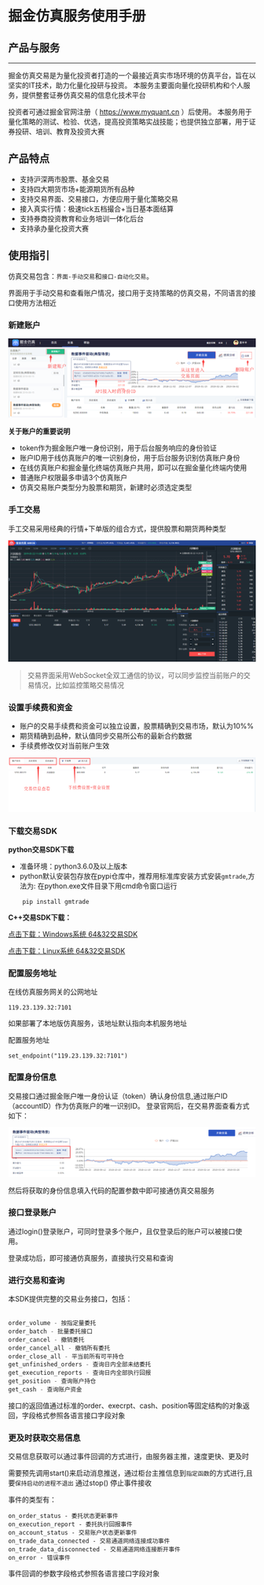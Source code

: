# 掘金仿真服务使用手册



## 产品与服务

-------
掘金仿真交易是为量化投资者打造的一个最接近真实市场环境的仿真平台，旨在以坚实的IT技术，助力化量化投研与投资。
本服务主要面向量化投研机构和个人服务，提供整套证券仿真交易的信息化技术平台

投资者可通过掘金官网注册（ https://www.myquant.cn ）后使用。
本服务用于量化策略的测试、检验、优选，提高投资策略实战技能；也提供独立部署，用于证券投研、培训、教育及投资大赛

## 产品特点

- 支持沪深两市股票、基金交易
- 支持四大期货市场+能源期货所有品种
- 支持交易界面、交易接口，方便应用于量化策略交易
- 接入真实行情：极速tick五档撮合+当日基本面结算
- 支持券商投资教育和业务培训一体化后台
- 支持承办量化投资大赛


## 使用指引

仿真交易包含：`界面-手动交易`和`接口-自动化交易`。

界面用于手动交易和查看账户情况，接口用于支持策略的仿真交易，不同语言的接口使用方法相近

### 新建账户

![仿真账户](uploads/201903/attach_158df9c655e4237a.png)

**关于账户的重要说明**

- token作为掘金账户唯一身份识别，用于后台服务响应的身份验证
- 账户ID用于线仿真账户的唯一识别身份，用于后台服务识别仿真账户身份
- 在线仿真账户和掘金量化终端仿真账户共用，即可以在掘金量化终端内使用
- 普通账户权限最多申请3个仿真账户
- 仿真交易账户类型分为股票和期货，新建时必须选定类型

### 手工交易

手工交易采用经典的行情+下单版的组合方式，提供股票和期货两种类型

![仿真交易](uploads/201903/attach_158e29f240e954b4.png)


> 交易界面采用WebSocket全双工通信的协议，可以同步监控当前账户的交易情况，比如监控策略交易情况


### 设置手续费和资金

- 账户的交易手续费和资金可以独立设置，股票精确到交易市场，默认为10%%
- 期货精确到品种，默认值同步交易所公布的最新合约数据
- 手续费修改仅对当前账户生效

![账户信息查看和设置](uploads/201903/attach_158e28cdabc2eb14.png)




### 下载交易SDK

**python交易SDK下载**
- 准备环境：python3.6.0及以上版本
- python默认安装包存放在pypi仓库中，推荐用标准库安装方式安装`gmtrade`,方法为:
  在python.exe文件目录下用cmd命令窗口运行
  
```
    pip install gmtrade
```

**C++交易SDK下载：**

[点击下载：Windows系统 64&32交易SDK](https://www.myquant.cn/download/sdk?type=2&platform=windows&lang=cpp)

[点击下载：Linux系统 64&32交易SDK](https://www.myquant.cn/download/sdk?type=2&platform=linux&lang=cpp)

### 配置服务地址

在线仿真服务网关的公网地址

```
119.23.139.32:7101
```

如果部署了本地版仿真服务，该地址默认指向本机服务地址

配置服务地址
```
set_endpoint("119.23.139.32:7101")
```


### 配置身份信息

交易接口通过掘金账户唯一身份认证（token）确认身份信息,通过账户ID（accountID）作为仿真账户的唯一识别ID。
登录官网后，在交易界面查看方式如下：

![账户信息查看和设置](uploads/201903/attach_20190416145213.png)

然后将获取的身份信息填入代码的配置参数中即可接通仿真交易服务

### 接口登录账户

通过login()登录账户，可同时登录多个账户，且仅登录后的账户可以被接口使用。

登录成功后，即可接通仿真服务，直接执行交易和查询

### 进行交易和查询

本SDK提供完整的交易业务接口，包括：

```python

order_volume - 按指定量委托
order_batch - 批量委托接口
order_cancel - 撤销委托
order_cancel_all - 撤销所有委托
order_close_all - 平当前所有可平持仓
get_unfinished_orders - 查询日内全部未结委托
get_execution_reports - 查询日内全部执行回报
get_position - 查询账户持仓
get_cash - 查询账户资金

```

接口的返回值通过标准的order、execrpt、cash、position等固定结构的对象返回，字段格式参照各语言接口字段对象


### 更及时获取交易信息
交易信息获取可以通过事件回调的方式进行，由服务器主推，速度更快、更及时

需要预先调用start()来启动消息推送，通过柜台主推信息到`指定函数`的方式进行,且要`保持启动的进程不退出`
通过stop() 停止事件接收

事件的类型有：
```
on_order_status - 委托状态更新事件
on_execution_report - 委托执行回报事件
on_account_status - 交易账户状态更新事件
on_trade_data_connected - 交易通道网络连接成功事件
on_trade_data_disconnected - 交易通道网络连接断开事件
on_error - 错误事件
```


事件回调的参数字段格式参照各语言接口字段对象


